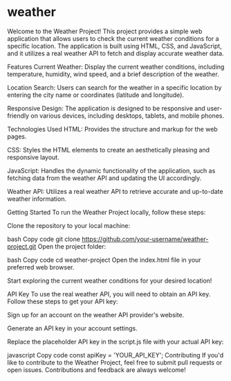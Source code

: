 # weather
Welcome to the Weather Project! This project provides a simple web application that allows users to check the current weather conditions for a specific location. The application is built using HTML, CSS, and JavaScript, and it utilizes a real weather API to fetch and display accurate weather data.

Features
Current Weather: Display the current weather conditions, including temperature, humidity, wind speed, and a brief description of the weather.

Location Search: Users can search for the weather in a specific location by entering the city name or coordinates (latitude and longitude).

Responsive Design: The application is designed to be responsive and user-friendly on various devices, including desktops, tablets, and mobile phones.

Technologies Used
HTML: Provides the structure and markup for the web pages.

CSS: Styles the HTML elements to create an aesthetically pleasing and responsive layout.

JavaScript: Handles the dynamic functionality of the application, such as fetching data from the weather API and updating the UI accordingly.

Weather API: Utilizes a real weather API to retrieve accurate and up-to-date weather information.

Getting Started
To run the Weather Project locally, follow these steps:

Clone the repository to your local machine:

bash
Copy code
git clone https://github.com/your-username/weather-project.git
Open the project folder:

bash
Copy code
cd weather-project
Open the index.html file in your preferred web browser.

Start exploring the current weather conditions for your desired location!

API Key
To use the real weather API, you will need to obtain an API key. Follow these steps to get your API key:

Sign up for an account on the weather API provider's website.

Generate an API key in your account settings.

Replace the placeholder API key in the script.js file with your actual API key:

javascript
Copy code
const apiKey = 'YOUR_API_KEY';
Contributing
If you'd like to contribute to the Weather Project, feel free to submit pull requests or open issues. Contributions and feedback are always welcome!
